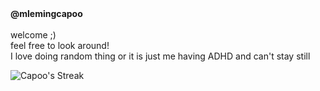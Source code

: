 


<div align="left">
  <b>@mlemingcapoo</b><br>
  <br>
  welcome ;)
  <br>
  feel free to look around!
  <br>
  I love doing random thing or it is just me having ADHD and can't stay still
  <div>
    <ul>
<!--       <li>i do what i want</li> -->
<!--       <li>make my own game</li> -->
<!--       <li>make my own AI agent</li> -->
<!--       <li>very insane</li> -->
<!--       <li>Vietnamese</li> -->
    </ul>
  </div>
  <img src="https://capo-repo-mlemingcapoos-projects.vercel.app?user=mlemingcapoo&theme=dark&hide_border=false" alt="Capoo's Streak" />
<!--   <img src="https://github-readme-streak-stats.herokuapp.com/?user=mlemingcapoo&theme=dark&hide_border=false"/> <br> -->
<!--   <img src="https://github-readme-stats.vercel.app/api?username=mlemingcapoo&show_icons=true&theme=dark"/> <br> -->
<!--   <img src="https://github-readme-stats.vercel.app/api/top-langs/?username=mlemingcapoo&langs_count=6&show_icons=true&theme=gotham"/> -->
</div>

<br>
<!---
mlemingcapoo/mlemingcapoo is a ✨ special ✨ repository because its `README.md` (this file) appears on your GitHub profile.
You can click the Preview link to take a look at your changes.
--->
